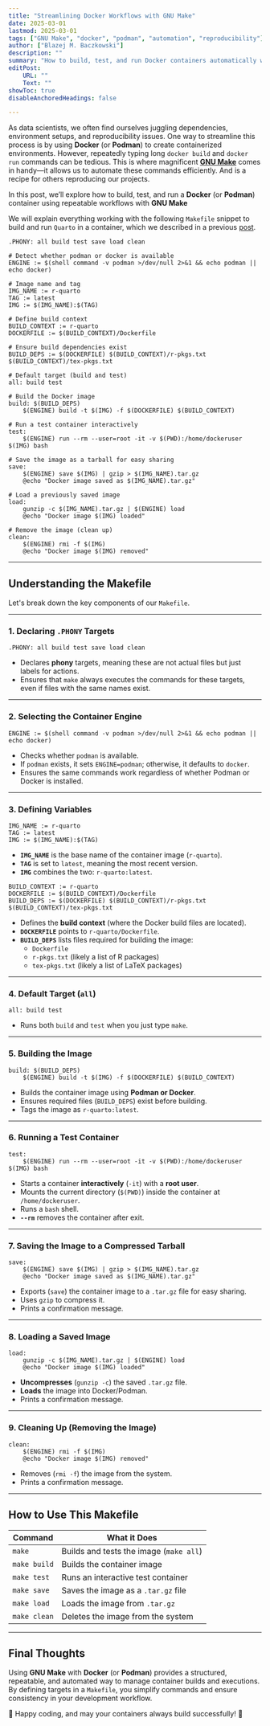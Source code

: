 ```yaml
---
title: "Streamlining Docker Workflows with GNU Make" 
date: 2025-03-01
lastmod: 2025-03-01
tags: ["GNU Make", "docker", "podman", "automation", "reproducibility"]
author: ["Blazej M. Baczkowski"]
description: ""
summary: "How to build, test, and run Docker containers automatically with GNU Make?"
editPost:
    URL: ""
    Text: ""
showToc: true
disableAnchoredHeadings: false

---
```



As data scientists, we often find ourselves juggling dependencies, environment setups, and reproducibility issues. One way to streamline this process is by using **Docker** (or **Podman**) to create containerized environments. However, repeatedly typing long `docker build` and `docker run` commands can be tedious. This is where magnificent [**GNU Make**](https://www.gnu.org/software/make/) comes in handy—it allows us to automate these commands efficiently. And is a recipe for others reproducing our projects. 

In this post, we’ll explore how to build, test, and run a **Docker** (or **Podman**) container using repeatable workflows with **GNU Make** 

We will explain everything working with the following `Makefile` snippet to build and run `Quarto` in a container, which we described in a previous [post](/website/blog/blog1). 

```make
.PHONY: all build test save load clean

# Detect whether podman or docker is available
ENGINE := $(shell command -v podman >/dev/null 2>&1 && echo podman || echo docker)

# Image name and tag
IMG_NAME := r-quarto
TAG := latest
IMG := $(IMG_NAME):$(TAG)

# Define build context
BUILD_CONTEXT := r-quarto
DOCKERFILE := $(BUILD_CONTEXT)/Dockerfile

# Ensure build dependencies exist
BUILD_DEPS := $(DOCKERFILE) $(BUILD_CONTEXT)/r-pkgs.txt $(BUILD_CONTEXT)/tex-pkgs.txt

# Default target (build and test)
all: build test

# Build the Docker image
build: $(BUILD_DEPS)
	$(ENGINE) build -t $(IMG) -f $(DOCKERFILE) $(BUILD_CONTEXT)

# Run a test container interactively
test:
	$(ENGINE) run --rm --user=root -it -v $(PWD):/home/dockeruser $(IMG) bash

# Save the image as a tarball for easy sharing
save:
	$(ENGINE) save $(IMG) | gzip > $(IMG_NAME).tar.gz
	@echo "Docker image saved as $(IMG_NAME).tar.gz"

# Load a previously saved image
load:
	gunzip -c $(IMG_NAME).tar.gz | $(ENGINE) load
	@echo "Docker image $(IMG) loaded"

# Remove the image (clean up)
clean:
	$(ENGINE) rmi -f $(IMG)
	@echo "Docker image $(IMG) removed"
```


---

## **Understanding the Makefile**  

Let's break down the key components of our `Makefile`.  

---

### **1. Declaring `.PHONY` Targets**
```make
.PHONY: all build test save load clean
```
- Declares **phony** targets, meaning these are not actual files but just labels for actions.
- Ensures that `make` always executes the commands for these targets, even if files with the same names exist.

---

### **2. Selecting the Container Engine**
```make
ENGINE := $(shell command -v podman >/dev/null 2>&1 && echo podman || echo docker)
```
- Checks whether `podman` is available.
- If `podman` exists, it sets `ENGINE=podman`; otherwise, it defaults to `docker`.
- Ensures the same commands work regardless of whether Podman or Docker is installed.

---

### **3. Defining Variables**
```make
IMG_NAME := r-quarto
TAG := latest
IMG := $(IMG_NAME):$(TAG)
```
- **`IMG_NAME`** is the base name of the container image (`r-quarto`).
- **`TAG`** is set to `latest`, meaning the most recent version.
- **`IMG`** combines the two: `r-quarto:latest`.

```make
BUILD_CONTEXT := r-quarto
DOCKERFILE := $(BUILD_CONTEXT)/Dockerfile
BUILD_DEPS := $(DOCKERFILE) $(BUILD_CONTEXT)/r-pkgs.txt $(BUILD_CONTEXT)/tex-pkgs.txt
```
- Defines the **build context** (where the Docker build files are located).
- **`DOCKERFILE`** points to `r-quarto/Dockerfile`.
- **`BUILD_DEPS`** lists files required for building the image:
  - `Dockerfile`
  - `r-pkgs.txt` (likely a list of R packages)
  - `tex-pkgs.txt` (likely a list of LaTeX packages)

---

### **4. Default Target (`all`)**
```make
all: build test
```
- Runs both `build` and `test` when you just type `make`.

---

### **5. Building the Image**
```make
build: $(BUILD_DEPS)
	$(ENGINE) build -t $(IMG) -f $(DOCKERFILE) $(BUILD_CONTEXT)
```
- Builds the container image using **Podman or Docker**.
- Ensures required files (`BUILD_DEPS`) exist before building.
- Tags the image as `r-quarto:latest`.

---

### **6. Running a Test Container**
```make
test:
	$(ENGINE) run --rm --user=root -it -v $(PWD):/home/dockeruser $(IMG) bash
```
- Starts a container **interactively** (`-it`) with a **root user**.
- Mounts the current directory (`$(PWD)`) inside the container at `/home/dockeruser`.
- Runs a `bash` shell.
- **`--rm`** removes the container after exit.

---

### **7. Saving the Image to a Compressed Tarball**
```make
save:
	$(ENGINE) save $(IMG) | gzip > $(IMG_NAME).tar.gz
	@echo "Docker image saved as $(IMG_NAME).tar.gz"
```
- Exports (`save`) the container image to a `.tar.gz` file for easy sharing.
- Uses `gzip` to compress it.
- Prints a confirmation message.

---

### **8. Loading a Saved Image**
```make
load:
	gunzip -c $(IMG_NAME).tar.gz | $(ENGINE) load
	@echo "Docker image $(IMG) loaded"
```
- **Uncompresses** (`gunzip -c`) the saved `.tar.gz` file.
- **Loads** the image into Docker/Podman.
- Prints a confirmation message.

---

### **9. Cleaning Up (Removing the Image)**
```make
clean:
	$(ENGINE) rmi -f $(IMG)
	@echo "Docker image $(IMG) removed"
```
- Removes (`rmi -f`) the image from the system.
- Prints a confirmation message.

---

## **How to Use This Makefile**
| Command | What it Does |
|---------|-------------|
| `make` | Builds and tests the image (`make all`) |
| `make build` | Builds the container image |
| `make test` | Runs an interactive test container |
| `make save` | Saves the image as a `.tar.gz` file |
| `make load` | Loads the image from `.tar.gz` |
| `make clean` | Deletes the image from the system |


---

## **Final Thoughts**  

Using **GNU Make** with **Docker** (or **Podman**) provides a structured, repeatable, and automated way to manage container builds and executions. By defining targets in a `Makefile`, you simplify commands and ensure consistency in your development workflow.  


🚀 Happy coding, and may your containers always build successfully! 🎯
